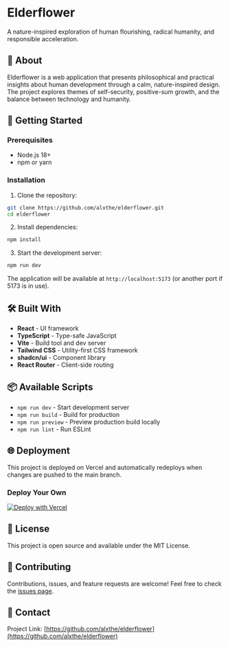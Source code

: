 # Elderflower

A nature-inspired exploration of human flourishing, radical humanity, and responsible acceleration.

## 🌿 About

Elderflower is a web application that presents philosophical and practical insights about human development through a calm, nature-inspired design. The project explores themes of self-security, positive-sum growth, and the balance between technology and humanity.

## 🚀 Getting Started

### Prerequisites

- Node.js 18+ 
- npm or yarn

### Installation

1. Clone the repository:
```bash
git clone https://github.com/alxthe/elderflower.git
cd elderflower
```

2. Install dependencies:
```bash
npm install
```

3. Start the development server:
```bash
npm run dev
```

The application will be available at `http://localhost:5173` (or another port if 5173 is in use).

## 🛠️ Built With

- **React** - UI framework
- **TypeScript** - Type-safe JavaScript
- **Vite** - Build tool and dev server
- **Tailwind CSS** - Utility-first CSS framework
- **shadcn/ui** - Component library
- **React Router** - Client-side routing

## 📦 Available Scripts

- `npm run dev` - Start development server
- `npm run build` - Build for production
- `npm run preview` - Preview production build locally
- `npm run lint` - Run ESLint

## 🌐 Deployment

This project is deployed on Vercel and automatically redeploys when changes are pushed to the main branch.

### Deploy Your Own

[![Deploy with Vercel](https://vercel.com/button)](https://vercel.com/import/project?template=https://github.com/alxthe/elderflower)

## 📄 License

This project is open source and available under the MIT License.

## 🤝 Contributing

Contributions, issues, and feature requests are welcome! Feel free to check the [issues page](https://github.com/alxthe/elderflower/issues).

## 📧 Contact

Project Link: [https://github.com/alxthe/elderflower](https://github.com/alxthe/elderflower)